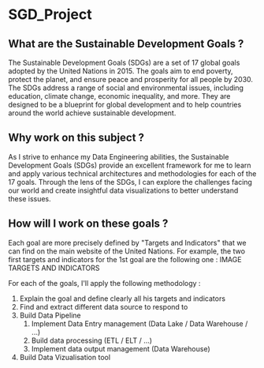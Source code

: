 # SGD_Project

## What are the Sustainable Development Goals ?
The Sustainable Development Goals (SDGs) are a set of 17 global goals adopted by the United Nations in 2015. The goals aim to end poverty, protect the planet, and ensure peace and prosperity for all people by 2030. The SDGs address a range of social and environmental issues, including education, climate change, economic inequality, and more. They are designed to be a blueprint for global development and to help countries around the world achieve sustainable development.

## Why work on this subject ?
As I strive to enhance my Data Engineering abilities, the Sustainable Development Goals (SDGs) provide an excellent framework for me to learn and apply various technical architectures and methodologies for each of the 17 goals. Through the lens of the SDGs, I can explore the challenges facing our world and create insightful data visualizations to better understand these issues.

## How will I work on these goals ? 
Each goal are more precisely defined by "Targets and Indicators" that we can find on the main website of the United Nations.
For example, the two first targets and indicators for the 1st goal are the following one : 
IMAGE TARGETS AND INDICATORS

For each of the goals, I'll apply the following methodology :
1. Explain the goal and define clearly all his targets and indicators
2. Find and extract different data source to respond to 
3. Build Data Pipeline
   1. Implement Data Entry management (Data Lake / Data Warehouse / ...)
   2. Build data processing (ETL / ELT / ...)
   3. Implement data output management (Data Warehouse)
4. Build Data Vizualisation tool 

